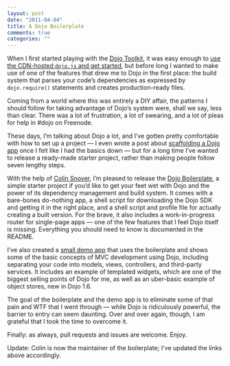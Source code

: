```yaml
--- 
layout: post
date: "2011-04-04"
title: A Dojo Boilerplate
comments: true
categories: ""
---
```


<p>When I first started playing with the <a href="http://dojotoolkit.org">Dojo Toolkit</a>, it was easy enough to <a href="http://dojotoolkit.org/documentation/tutorials/1.6/hello_dojo/">use the CDN-hosted <code>dojo.js</code> and get started</a>, but before long I wanted to make use of one of the features that drew me to Dojo in the first place: the build system that parses your code&rsquo;s dependencies as expressed by <code>dojo.require()</code> statements and creates production-ready files.</p>
<p>Coming from a world where this was entirely a DIY affair, the patterns I should follow for taking advantage of Dojo&rsquo;s system were, shall we say, less than clear. There was a lot of frustration, a lot of swearing, and a lot of pleas for help in #dojo on Freenode.</p>
<p>These days, I&rsquo;m talking about Dojo a lot, and I&rsquo;ve gotten pretty comfortable with how to set up a project &mdash; I even wrote a post about <a href="http://blog.rebeccamurphey.com/scaffolding-a-buildable-dojo-application">scaffolding a Dojo app</a> once I felt like I had the basics down &mdash; but for a long time I&rsquo;ve wanted to release a ready-made starter project, rather than making people follow seven lengthy steps.</p>
<p>With the help of <a href="http://zetafleet.com">Colin Snover</a>, I&rsquo;m pleased to release the <a href="https://github.com/csnover/dojo-boilerplate">Dojo Boilerplate</a>, a simple starter project if you&rsquo;d like to get your feet wet with Dojo and the power of its dependency management and build system. It comes with a bare-bones do-nothing app, a shell script for downloading the Dojo SDK and getting it in the right place, and a shell script and profile file for actually creating a built version. For the brave, it also includes a work-in-progress router for single-page apps &mdash; one of the few features that I feel Dojo itself is missing. Everything you should need to know is documented in the README.</p>
<p>I&rsquo;ve also created a <a href="https://github.com/rmurphey/dojo-demo">small demo app</a> that uses the boilerplate and shows some of the basic concepts of MVC development using Dojo, including separating your code into models, views, controllers, and third-party services. It includes an example of templated widgets, which are one of the biggest selling points of Dojo for me, as well as an uber-basic example of object stores, new in Dojo 1.6.</p>
<p>The goal of the boilerplate and the demo app is to eliminate some of that pain and WTF that I went through &mdash; while Dojo is ridiculously powerful, the barrier to entry can seem daunting. Over and over again, though, I am grateful that I took the time to overcome it.</p>
<p>Finally: as always, pull requests and issues are welcome. Enjoy.</p>
<p>Update: Colin is now the maintainer of the boilerplate; I've updated the links above accordingly.</p>